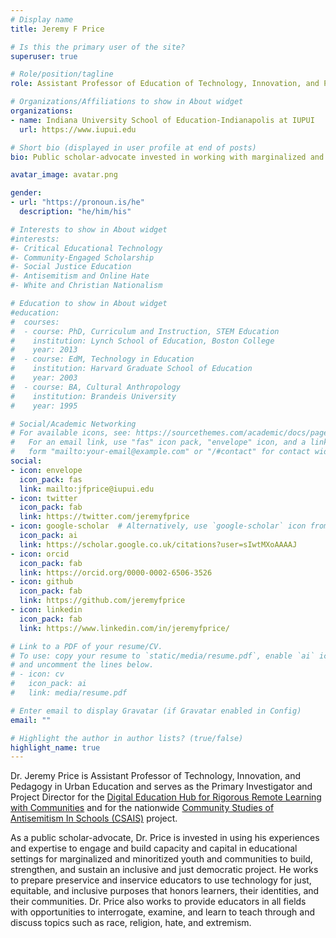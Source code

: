 ```yaml
---
# Display name
title: Jeremy F Price

# Is this the primary user of the site?
superuser: true

# Role/position/tagline
role: Assistant Professor of Education of Technology, Innovation, and Pedagogy in Urban Education

# Organizations/Affiliations to show in About widget
organizations:
- name: Indiana University School of Education-Indianapolis at IUPUI
  url: https://www.iupui.edu

# Short bio (displayed in user profile at end of posts)
bio: Public scholar-advocate invested in working with marginalized and minoritized youth and communities to build an inclusive and just democratic project by transforming learning and teaching environments.

avatar_image: avatar.png

gender:
- url: "https://pronoun.is/he"
  description: "he/him/his"

# Interests to show in About widget
#interests:
#- Critical Educational Technology
#- Community-Engaged Scholarship
#- Social Justice Education
#- Antisemitism and Online Hate
#- White and Christian Nationalism

# Education to show in About widget
#education:
#  courses:
#  - course: PhD, Curriculum and Instruction, STEM Education
#    institution: Lynch School of Education, Boston College
#    year: 2013
#  - course: EdM, Technology in Education
#    institution: Harvard Graduate School of Education
#    year: 2003
#  - course: BA, Cultural Anthropology
#    institution: Brandeis University
#    year: 1995

# Social/Academic Networking
# For available icons, see: https://sourcethemes.com/academic/docs/page-builder/#icons
#   For an email link, use "fas" icon pack, "envelope" icon, and a link in the
#   form "mailto:your-email@example.com" or "/#contact" for contact widget.
social:
- icon: envelope
  icon_pack: fas
  link: mailto:jfprice@iupui.edu
- icon: twitter
  icon_pack: fab
  link: https://twitter.com/jeremyfprice
- icon: google-scholar  # Alternatively, use `google-scholar` icon from `ai` icon pack
  icon_pack: ai
  link: https://scholar.google.co.uk/citations?user=sIwtMXoAAAAJ
- icon: orcid
  icon_pack: fab
  link: https://orcid.org/0000-0002-6506-3526
- icon: github
  icon_pack: fab
  link: https://github.com/jeremyfprice
- icon: linkedin
  icon_pack: fab
  link: https://www.linkedin.com/in/jeremyfprice/

# Link to a PDF of your resume/CV.
# To use: copy your resume to `static/media/resume.pdf`, enable `ai` icons in `params.toml`,
# and uncomment the lines below.
# - icon: cv
#   icon_pack: ai
#   link: media/resume.pdf

# Enter email to display Gravatar (if Gravatar enabled in Config)
email: ""

# Highlight the author in author lists? (true/false)
highlight_name: true
---
```


Dr. Jeremy Price is Assistant Professor of Technology, Innovation, and Pedagogy in Urban Education and serves as the Primary Investigator and Project Director for the [Digital Education Hub for Rigorous Remote Learning with Communities](../project/deh/) and for the nationwide [Community Studies of Antisemitism In Schools (CSAIS)](../project/csais/) project.

As a public scholar-advocate, Dr. Price is invested in using his experiences and expertise to engage and build capacity and capital in educational settings for marginalized and minoritized youth and communities to build, strengthen, and sustain an inclusive and just democratic project. He works to prepare preservice and inservice educators to use technology for just, equitable, and inclusive purposes that honors learners, their identities, and their communities. Dr. Price also works to provide educators in all fields with opportunities to interrogate, examine, and learn to teach through and discuss topics such as race, religion, hate, and extremism.

<!--{{< icon name="download" pack="fas" >}} Download my {{< staticref "media/demo_resume.pdf" "newtab" >}}resumé{{< /staticref >}}.-->
